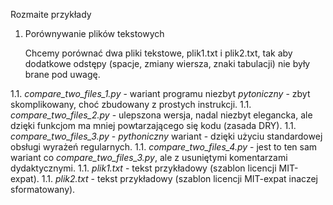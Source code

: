 Rozmaite przykłady

1. Porównywanie plików tekstowych

    Chcemy porównać dwa pliki tekstowe, plik1.txt i plik2.txt, tak aby dodatkowe odstępy (spacje, zmiany wiersza, znaki tabulacji) nie były brane pod uwagę.

1.1. *compare_two_files_1.py* - wariant programu niezbyt *pytoniczny* - zbyt skomplikowany, choć zbudowany z prostych instrukcji.
1.1. *compare_two_files_2.py* - ulepszona wersja, nadal niezbyt elegancka, ale dzięki funkcjom ma mniej powtarzającego się kodu (zasada DRY).
1.1. *compare_two_files_3.py* - *pythoniczny* wariant - dzięki użyciu standardowej obsługi wyrażeń regularnych.
1.1. *compare_two_files_4.py* - jest to ten sam wariant co *compare_two_files_3.py*, ale z usuniętymi komentarzami dydaktycznymi.
1.1. *plik1.txt* - tekst przykładowy (szablon licencji MIT-expat).
1.1. *plik2.txt* - tekst przykładowy (szablon licencji MIT-expat inaczej sformatowany).